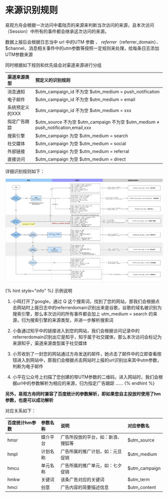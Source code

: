 # 来源识别规则

易观方舟会根据一次访问中着陆页的来源来判断当次访问的来源，且本次访问（Session）中所有的事件都会继承这次访问的来源。

数据上报后会根据日志当中 url 中的UTM 参数 、 $referrer （$referrer\_domain）、$channel、消息相关事件中的utm参数等按照一定规则来处理，给每条日志添加UTM参数来源

同时根据如下规则和优先级会对渠道来源进行分组

| 渠道来源类型 | 预定义的识别规则 |
| :--- | :--- |
| 消息通知 | $utm\_campaign\_id 不为空  $utm\_medium = push\_notification |
| 电子邮件 | $utm\_campaign\_id 不为空  $utm\_medium = email |
| 系统预定义的XXX | $utm\_campaign\_id 不为空  $utm\_medium = xxx |
| 指定广告跟踪 | $utm\_source 不为空  $utm\_campaign 不为空  $utm\_medium ≠ push\_notification,email,xxx |
| 搜索引擎 | $utm\_campaign 为空  $utm\_medium = search |
| 社交媒体 | $utm\_campaign 为空  $utm\_medium = social |
| 外部链接 | $utm\_campaign 为空  $utm\_medium = referral |
| 直接访问 | $utm\_campaign 为空  $utm\_medium = direct |

详细识别规则如下： 

![](../../../.gitbook/assets/image%20%2872%29.png)

{% hint style="info" %}
示例说明

1. 小鸣打开了google，通过 Q 这个搜索词，找到了您的网站，那我们会根据点击网站时上报日志中的referrerdomain识别出来是谷歌，谷歌的域名被识别为搜索引擎，那么本次访问的所有事件都会加上 utm\_medium = search 的来源，归为搜索引擎的来源类型，并进一步解析搜索词 

2. 小鱼通过知乎中的链接进入到您的网站，我们会根据访问记录中的referrerdomain识别出它是知乎，知乎属于社交媒体，那么本次访问会标记为来源知乎，渠道来源类型属于社交媒体 

3. 小芳收到了一封您的网站通过方舟发送的邮件，她点击了邮件中的立即查看按钮进入到网站中，那我们会根据点击网站时上报的url识别出来其中utm参数，判断为电子邮件 

4. 小平在公众号上扫描了您创建的带UTM参数的二维码，进入网站时，我们会根据url中的参数解析为相应的来源，归为指定广告跟踪 ……
{% endhint %}

**另外，易观方舟同时兼容了百度统计的参数解析，即如果您自主投放时使用了hm参数，也是可以成功解析**

对应关系如下：

| 百度统计hm参数 | 参数名称 | 说明 | 对应参数名 |
| :--- | :--- | :--- | :--- |
| hmsr | 媒介平台 | 广告所投放的平台，如：新浪、搜狐等 | $utm\_source |
| hmpl | 计划名称 | 广告所属的推广计划，如：元旦促销 | $utm\_medium |
| hmcu | 单元名称 | 广告所属的推广单元，如：七夕促销 | $utm\_campaign |
| hmkw | 关键词 | 该条广告对应的关键词 | $utm\_term |
| hmci | 创意 | 广告内容的简要描述信息 | $utm\_content |

